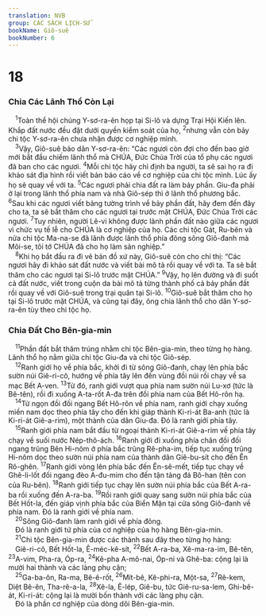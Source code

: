 ```yaml
---
translation: NVB
group: CÁC SÁCH LỊCH-SỬ
bookName: Giô-suê 
bookNumber: 6
---
```


<div class="title"><h1>18</h1><h3>Chia Các Lãnh Thổ Còn Lại </h3></div>
<span class="verse gios_18_1"> <sup>1</sup>Toàn thể hội chúng Y-sơ-ra-ên họp tại Si-lô và dựng Trại Hội Kiến lên. Khắp đất nước đều đặt dưới quyền kiểm soát của họ, </span>
<span class="verse gios_18_2"><sup>2</sup>nhưng vẫn còn bảy chi tộc Y-sơ-ra-ên chưa nhận được cơ nghiệp mình. <br/></span>
<span class="verse gios_18_3"> <sup>3</sup>Vậy, Giô-suê bảo dân Y-sơ-ra-ên: “Các ngươi còn đợi cho đến bao giờ mới bắt đầu chiếm lãnh thổ mà CHÚA, Đức Chúa Trời của tổ phụ các ngươi đã ban cho các ngươi. </span>
<span class="verse gios_18_4"><sup>4</sup>Mỗi chi tộc hãy chỉ định ba người, ta sẽ sai họ ra đi khảo sát địa hình rồi viết bản báo cáo về cơ nghiệp của chi tộc mình. Lúc ấy họ sẽ quay về với ta. </span>
<span class="verse gios_18_5"><sup>5</sup>Các ngươi phải chia đất ra làm bảy phần. Giu-đa phải ở lại trong lãnh thổ phía nam và nhà Giô-sép thì ở lãnh thổ phương bắc. </span>
<span class="verse gios_18_6"><sup>6</sup>Sau khi các ngươi viết bảng tường trình về bảy phần đất, hãy đem đến đây cho ta, ta sẽ bắt thăm cho các ngươi tại trước mặt CHÚA, Đức Chúa Trời các ngươi. </span>
<span class="verse gios_18_7"><sup>7</sup>Tuy nhiên, người Lê-vi không được lãnh phần đất nào giữa các ngươi vì chức vụ tế lễ cho CHÚA là cơ nghiệp của họ. Các chi tộc Gát, Ru-bên và nửa chi tộc Ma-na-se đã lãnh được lãnh thổ phía đông sông Giô-đanh mà Môi-se, tôi tớ CHÚA đã cho họ làm sản nghiệp.” <br/></span>
<span class="verse gios_18_8"> <sup>8</sup>Khi họ bắt đầu ra đi vẽ bản đồ xứ này, Giô-suê còn cho chỉ thị: “Các ngươi hãy đi khảo sát đất nước và viết bài mô tả rồi quay về với ta. Ta sẽ bắt thăm cho các ngươi tại Si-lô trước mặt CHÚA.” </span>
<span class="verse gios_18_9"><sup>9</sup>Vậy, họ lên đường và đi suốt cả đất nước, viết trong cuộn da bài mô tả từng thành phố cả bảy phần đất rồi quay về với Giô-suê trong trại quân tại Si-lô. </span>
<span class="verse gios_18_10"><sup>10</sup>Giô-suê bắt thăm cho họ tại Si-lô trước mặt CHÚA, và cũng tại đây, ông chia lãnh thổ cho dân Y-sơ-ra-ên tùy theo chi tộc họ. <br/></span>
<div class="title"><h3>Chia Đất Cho Bên-gia-min </h3></div>
<span class="verse gios_18_11"> <sup>11</sup>Phần đất bắt thăm trúng nhằm chi tộc Bên-gia-min, theo từng họ hàng. Lãnh thổ họ nằm giữa chi tộc Giu-đa và chi tộc Giô-sép. <br/></span>
<span class="verse gios_18_12"> <sup>12</sup>Ranh giới họ về phía bắc, khởi đi từ sông Giô-đanh, chạy lên phía bắc sườn núi Giê-ri-cô, hướng về phía tây lên đến vùng đồi núi rồi chạy về sa mạc Bết A-ven. </span>
<span class="verse gios_18_13"><sup>13</sup>Từ đó, ranh giới vượt qua phía nam sườn núi Lu-xơ (tức là Bê-tên), rồi đi xuống A-ta-rốt A-đa trên đồi phía nam của Bết Hô-rôn hạ. <br/></span>
<span class="verse gios_18_14"> <sup>14</sup>Từ ngọn đồi đối ngang Bết Hô-rôn về phía nam, ranh giới chạy xuống miền nam dọc theo phía tây cho đến khi giáp thành Ki-ri-át Ba-anh (tức là Ki-ri-át Giê-a-rim), một thành của dân Giu-đa. Đó là ranh giới phía tây. <br/></span>
<span class="verse gios_18_15"> <sup>15</sup>Ranh giới phía nam bắt đầu từ ngoại thành Ki-ri-át Giê-a-rim về phía tây chạy về suối nước Nép-thô-ách. </span>
<span class="verse gios_18_16"><sup>16</sup>Ranh giới đi xuống phía chân đồi đối ngang trũng Bên Hi-nôm ở phía bắc trũng Rê-pha-im, tiếp tục xuống trũng Hi-nôm dọc theo sườn núi phía nam của thành dân Giê-bu-sít cho đến Ên Rô-ghên. </span>
<span class="verse gios_18_17"><sup>17</sup>Ranh giới vòng lên phía bắc đến Ên-sê-mết, tiếp tục chạy về Ghê-li-lốt đối ngang đèo A-đu-mim cho đến tận tảng đá Bô-han (tên con của Ru-bên). </span>
<span class="verse gios_18_18"><sup>18</sup>Ranh giới tiếp tục chạy lên sườn núi phía bắc của Bết A-ra-ba rồi xuống đến A-ra-ba. </span>
<span class="verse gios_18_19"><sup>19</sup>Rồi ranh giới quay sang sườn núi phía bắc của Bết Hốt-la, đến giáp vịnh phía bắc của Biển Mặn tại cửa sông Giô-đanh về phía nam. Đó là ranh giới về phía nam. <br/></span>
<span class="verse gios_18_20"> <sup>20</sup>Sông Giô-đanh làm ranh giới về phía đông. <br/> Đó là ranh giới tứ phía của cơ nghiệp của họ hàng Bên-gia-min. <br/></span>
<span class="verse gios_18_21"> <sup>21</sup>Chi tộc Bên-gia-min được các thành sau đây theo từng họ hàng: <br/> Giê-ri-cô, Bết Hốt-la, Ê-méc-kê-sít, </span>
<span class="verse gios_18_22"><sup>22</sup>Bết A-ra-ba, Xê-ma-ra-im, Bê-tên, </span>
<span class="verse gios_18_23"><sup>23</sup>A-vim, Pha-ra, Óp-ra, </span>
<span class="verse gios_18_24"><sup>24</sup>Kê-pha A-mô-nai, Óp-ni và Ghê-ba: cộng lại là mười hai thành và các làng phụ cận; <br/></span>
<span class="verse gios_18_25"> <sup>25</sup>Ga-ba-ôn, Ra-ma, Bê-ê-rốt, </span>
<span class="verse gios_18_26"><sup>26</sup>Mít-bê, Kê-phi-ra, Một-sa, </span>
<span class="verse gios_18_27"><sup>27</sup>Rê-kem, Diệt Bê-ên, Tha-rê-a-la, </span>
<span class="verse gios_18_28"><sup>28</sup>Xê-la, Ê-lép, Giê-bu, tức Giê-ru-sa-lem, Ghi-bê-át, Ki-ri-át: cộng lại là mười bốn thành với các làng phụ cận. <br/> Đó là phần cơ nghiệp của dòng dõi Bên-gia-min. <br/></span>
